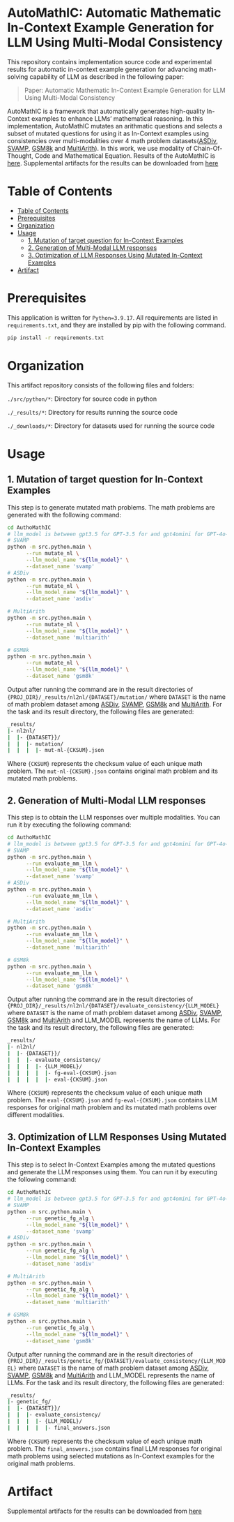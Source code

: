 # AutoMathIC: Automatic Mathematic In-Context Example Generation for LLM Using Multi-Modal Consistency

This repository contains implementation source code and experimental results for automatic in-context example generation for advancing math-solving capability of LLM as described in the following paper:

> Paper: Automatic Mathematic In-Context Example Generation for LLM Using Multi-Modal Consistency

<!-- AutoMathIC operates by initially generating a collection of mutated math problems and their corresponding LLM responses across various prompt modalities. This procedure ensures that the mutated examples maintain the same reasoning algorithm utilized for solving the target math problem, resulting in potentially the most relevant in-context examples. Accordingly, this method addresses the first challenge. Subsequently, AutoMathIC iteratively selects a subset of mutated examples that improves consistency of responses across modalities for the target math problem. This approach tackles the second challenge by evaluating LLM responses of mutations by the consistency. By doing so, it elevates the confidence level of the LLM, thereby leading to a correct answer. -->

AutoMathIC is a framework that automatically generates high-quality In-
Context examples to enhance LLMs’ mathematical reasoning. In this implementation, AutoMathIC mutates an arithmatic questions and selects a subset of mutated questions for using it as In-Context examples using consistencies over multi-modalities over 4 math problem datasets([ASDiv](https://aclanthology.org/2020.acl-main.92/), [SVAMP](https://arxiv.org/abs/2103.07191), [GSM8k](https://arxiv.org/abs/2110.14168) and [MultiArith](https://arxiv.org/abs/1608.01413)). In this work, we use modality of Chain-Of-Thought, Code and Mathematical Equation.
Results of the AutoMathIC is [here](_results/README.md). Supplemental artifacts for the results can be downloaded from [here](_downloads/README.md)


Table of Contents
=================

   * [Table of Contents](#table-of-contents)
   * [Prerequisites](#prerequisites)
   * [Organization](#organization)
   * [Usage](#usage)
      * [1. Mutation of target question for In-Context Examples](#1-mutation-of-target-question-for-in-context-examples)
      * [2. Generation of Multi-Modal LLM responses](#2-generation-of-multi-modal-llm-responses)
      * [3. Optimization of LLM Responses Using Mutated In-Context Examples](#3-optimization-of-llm-responses-using-mutated-in-context-examples)
   * [Artifact](#artifact)

Prerequisites
=================
This application is written for ```Python=3.9.17```. All requirements are listed in ```requirements.txt```, and they are installed by pip with the following command.
```bash
pip install -r requirements.txt
```

Organization
=================
This artifact repository consists of the following files and folders:

`./src/python/*`: Directory for source code in python

`./_results/*`: Directory for results running the source code

`./_downloads/*`: Directory for datasets used for running the source code

Usage
=================
## 1. Mutation of target question for In-Context Examples
This step is to generate mutated math problems. 
The math problems are generated with the following command:

```bash
cd AuthoMathIC
# llm_model is between gpt3.5 for GPT-3.5 for and gpt4omini for GPT-4o-mini
# SVAMP
python -m src.python.main \
      --run mutate_nl \
      --llm_model_name "${llm_model}" \
      --dataset_name 'svamp'
# ASDiv
python -m src.python.main \
      --run mutate_nl \
      --llm_model_name "${llm_model}" \
      --dataset_name 'asdiv'

# MultiArith
python -m src.python.main \
      --run mutate_nl \
      --llm_model_name "${llm_model}" \
      --dataset_name 'multiarith'

# GSM8k
python -m src.python.main \
      --run mutate_nl \
      --llm_model_name "${llm_model}" \
      --dataset_name 'gsm8k'
```

Output after running the command are in the result directories of `{PROJ_DIR}/_results/nl2nl/{DATASET}/mutation/` where `DATASET` is the name of math problem dataset among [ASDiv](https://aclanthology.org/2020.acl-main.92/), [SVAMP](https://arxiv.org/abs/2103.07191), [GSM8k](https://arxiv.org/abs/2110.14168) and [MultiArith](https://arxiv.org/abs/1608.01413). 
For the task and its result directory, the following files are generated:
```bash
_results/
|- nl2nl/
|  |- {DATASET}}/
|  |  |- mutation/
|  |  |  |- mut-nl-{CKSUM}.json
``` 
Where `{CKSUM}` represents the checksum value of each unique math problem.
The `mut-nl-{CKSUM}.json` contains original math problem and its mutated math problems.

## 2. Generation of Multi-Modal LLM responses
This step is to obtain the LLM responses over multiple modalities. You can run it by executing the following command:
```bash
cd AuthoMathIC
# llm_model is between gpt3.5 for GPT-3.5 for and gpt4omini for GPT-4o-mini
# SVAMP
python -m src.python.main \
      --run evaluate_mm_llm \
      --llm_model_name "${llm_model}" \
      --dataset_name 'svamp'
# ASDiv
python -m src.python.main \
      --run evaluate_mm_llm \
      --llm_model_name "${llm_model}" \
      --dataset_name 'asdiv'

# MultiArith
python -m src.python.main \
      --run evaluate_mm_llm \
      --llm_model_name "${llm_model}" \
      --dataset_name 'multiarith'

# GSM8k
python -m src.python.main \
      --run evaluate_mm_llm \
      --llm_model_name "${llm_model}" \
      --dataset_name 'gsm8k'
```

Output after running the command are in the result directories of `{PROJ_DIR}/_results/nl2nl/{DATASET}/evaluate_consistency/{LLM_MODEL}` where `DATASET` is the name of math problem dataset among [ASDiv](https://aclanthology.org/2020.acl-main.92/), [SVAMP](https://arxiv.org/abs/2103.07191), [GSM8k](https://arxiv.org/abs/2110.14168) and [MultiArith](https://arxiv.org/abs/1608.01413) and LLM_MODEL represents the name of LLMs. 
For the task and its result directory, the following files are generated:
```bash
_results/
|- nl2nl/
|  |- {DATASET}}/
|  |  |- evaluate_consistency/
|  |  |  |- {LLM_MODEL}/
|  |  |  |  |- fg-eval-{CKSUM}.json
|  |  |  |  |- eval-{CKSUM}.json
``` 
Where `{CKSUM}` represents the checksum value of each unique math problem.
The `eval-{CKSUM}.json` and `fg-eval-{CKSUM}.json` contains LLM responses for original math problem and its mutated math problems over different modalities.

## 3. Optimization of LLM Responses Using Mutated In-Context Examples
This step is to select In-Context Examples among the mutated questions and generate the LLM responses using them. You can run it by executing the following command:
```bash
cd AuthoMathIC
# llm_model is between gpt3.5 for GPT-3.5 for and gpt4omini for GPT-4o-mini
# SVAMP
python -m src.python.main \
      --run genetic_fg_alg \
      --llm_model_name "${llm_model}" \
      --dataset_name 'svamp'
# ASDiv
python -m src.python.main \
      --run genetic_fg_alg \
      --llm_model_name "${llm_model}" \
      --dataset_name 'asdiv'

# MultiArith
python -m src.python.main \
      --run genetic_fg_alg \
      --llm_model_name "${llm_model}" \
      --dataset_name 'multiarith'

# GSM8k
python -m src.python.main \
      --run genetic_fg_alg \
      --llm_model_name "${llm_model}" \
      --dataset_name 'gsm8k'
```

Output after running the command are in the result directories of 
`{PROJ_DIR}/_results/genetic_fg/{DATASET}/evaluate_consistency/{LLM_MODEL}` where `DATASET` is the name of math problem dataset among [ASDiv](https://aclanthology.org/2020.acl-main.92/), [SVAMP](https://arxiv.org/abs/2103.07191), [GSM8k](https://arxiv.org/abs/2110.14168) and [MultiArith](https://arxiv.org/abs/1608.01413) and LLM_MODEL represents the name of LLMs. 
For the task and its result directory, the following files are generated:
```bash
_results/
|- genetic_fg/
|  |- {DATASET}}/
|  |  |- evaluate_consistency/
|  |  |  |- {LLM_MODEL}/
|  |  |  |  |- final_answers.json
``` 
Where `{CKSUM}` represents the checksum value of each unique math problem.
The `final_answers.json` contains final LLM responses for original math problems using selected mutations as In-Context examples for the original math problems.

Artifact
=================
Supplemental artifacts for the results can be downloaded from [here](https://utdallas.box.com/s/b21jlkww89v7i0tizaxbxqw5rwov6xzg)